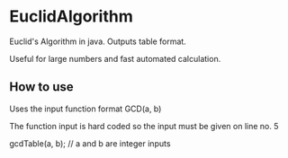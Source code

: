 # EuclidAlgorithm
Euclid's Algorithm in java. Outputs table format.

Useful for large numbers and fast automated calculation.

## How to use
Uses the input function format GCD(a, b)

The function input is hard coded so the input must be given on line no. 5
  
gcdTable(a, b); // a and b are integer inputs
